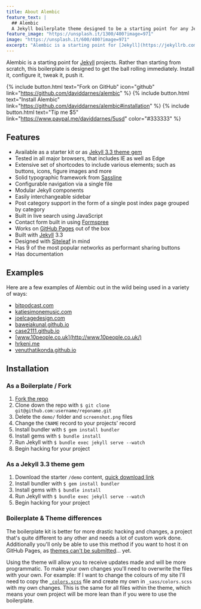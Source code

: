 ```yaml
---
title: About Alembic
feature_text: |
  ## Alembic
  A Jekyll boilerplate theme designed to be a starting point for any Jekyll website
feature_image: "https://unsplash.it/1300/400?image=971"
image: "https://unsplash.it/600/400?image=971"
excerpt: "Alembic is a starting point for [Jekyll](https://jekyllrb.com/) projects. Rather than starting from scratch, this boilerplate is designed to get the ball rolling immediately. Install it, configure it, tweak it, push it."
---
```


Alembic is a starting point for [Jekyll](https://jekyllrb.com/) projects. Rather than starting from scratch, this boilerplate is designed to get the ball rolling immediately. Install it, configure it, tweak it, push it.

{% include button.html text="Fork on GitHub" icon="github" link="https://github.com/daviddarnes/alembic" %} {% include button.html text="Install Alembic" link="https://github.com/daviddarnes/alembic#installation" %} {% include button.html text="Tip me $5" link="https://www.paypal.me/daviddarnes/5usd" color="#333333" %}

## Features

- Available as a starter kit or as [Jekyll 3.3 theme gem](http://jekyllrb.com/docs/themes/)
- Tested in all major browsers, that includes IE as well as Edge
- Extensive set of shortcodes to include various elements; such as buttons, icons, figure images and more
- Solid typographic framework from [Sassline](https://sassline.com/)
- Configurable navigation via a single file
- Modular Jekyll components
- Easily interchangeable sidebar
- Post category support in the form of a single post index page grouped by category
- Built in live search using JavaScript
- Contact form built in using [Formspree](https://formspree.io/)
- Works on [GitHub Pages](https://pages.github.com/) out of the box
- Built with [Jekyll](https://jekyllrb.com/) 3.3
- Designed with [Siteleaf](http://www.siteleaf.com/) in mind
- Has 9 of the most popular networks as performant sharing buttons
- Has documentation

## Examples

Here are a few examples of Alembic out in the wild being used in a variety of ways:

- [bitpodcast.com](https://bitpodcast.com/)
- [katiesimonemusic.com](http://katiesimonemusic.com/)
- [joelcagedesign.com](https://joelcagedesign.com/)
- [bawejakunal.github.io](https://bawejakunal.github.io/)
- [case2111.github.io](http://case2111.github.io/)
- [www.10people.co.uk](http://www.10people.co.uk/)
- [hrkeni.me](http://hrkeni.me/)
- [venuthatikonda.github.io](https://venuthatikonda.github.io/)

## Installation

### As a Boilerplate / Fork

1. [Fork the repo](https://github.com/daviddarnes/alembic#fork-destination-box)
2. Clone down the repo with `$ git clone git@github.com:username/reponame.git`
3. Delete the `demo/` folder and `screenshot.png` files
4. Change the `CNAME` record to your projects' record
5. Install bundler with `$ gem install bundler`
6. Install gems with `$ bundle install`
7. Run Jekyll with `$ bundle exec jekyll serve --watch`
8. Begin hacking for your project

### As a Jekyll 3.3 theme gem

1. Download the starter `/demo` content, [quick download link](https://minhaskamal.github.io/DownGit/#/home?url=https://github.com/daviddarnes/alembic/tree/master/demo)
2. Install bundler with `$ gem install bundler`
3. Install gems with `$ bundle install`
4. Run Jekyll with `$ bundle exec jekyll serve --watch`
5. Begin hacking for your project

### Boilerplate & Theme differences

The boilerplate kit is better for more drastic hacking and changes, a project that's quite different to any other and needs a lot of custom work done. Additionally you'll only be able to use this method if you want to host it on GitHub Pages, as [themes can't be submitted](https://pages.github.com/themes/)... yet.

Using the theme will allow you to receive updates made and will be more programmatic. To make your own changes you'll need to overwrite the files with your own. For example: If I want to change the colours of my site I'll need to copy the [`_colors.scss`](https://github.com/daviddarnes/alembic/blob/master/_sass/_colors.scss) file and create my own in `_sass/colors.scss` with my own changes. This is the same for all files within the theme, which means your own project will be more lean than if you were to use the boilerplate.
